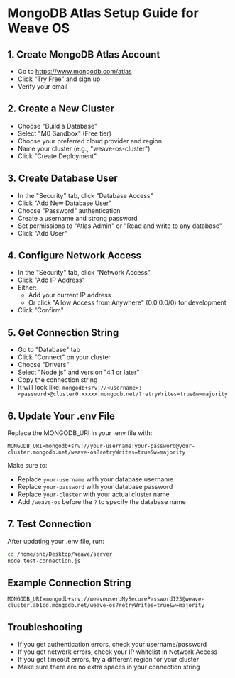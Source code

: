 # MongoDB Atlas Setup Guide for Weave OS

## 1. Create MongoDB Atlas Account
- Go to https://www.mongodb.com/atlas
- Click "Try Free" and sign up
- Verify your email

## 2. Create a New Cluster
- Choose "Build a Database"
- Select "M0 Sandbox" (Free tier)
- Choose your preferred cloud provider and region
- Name your cluster (e.g., "weave-os-cluster")
- Click "Create Deployment"

## 3. Create Database User
- In the "Security" tab, click "Database Access"
- Click "Add New Database User"
- Choose "Password" authentication
- Create a username and strong password
- Set permissions to "Atlas Admin" or "Read and write to any database"
- Click "Add User"

## 4. Configure Network Access
- In the "Security" tab, click "Network Access"
- Click "Add IP Address"
- Either:
  - Add your current IP address
  - Or click "Allow Access from Anywhere" (0.0.0.0/0) for development
- Click "Confirm"

## 5. Get Connection String
- Go to "Database" tab
- Click "Connect" on your cluster
- Choose "Drivers"
- Select "Node.js" and version "4.1 or later"
- Copy the connection string
- It will look like: `mongodb+srv://<username>:<password>@cluster0.xxxxx.mongodb.net/?retryWrites=true&w=majority`

## 6. Update Your .env File
Replace the MONGODB_URI in your .env file with:
```
MONGODB_URI=mongodb+srv://your-username:your-password@your-cluster.mongodb.net/weave-os?retryWrites=true&w=majority
```

Make sure to:
- Replace `your-username` with your database username
- Replace `your-password` with your database password
- Replace `your-cluster` with your actual cluster name
- Add `/weave-os` before the `?` to specify the database name

## 7. Test Connection
After updating your .env file, run:
```bash
cd /home/snb/Desktop/Weave/server
node test-connection.js
```

## Example Connection String
```
MONGODB_URI=mongodb+srv://weaveuser:MySecurePassword123@weave-cluster.ab1cd.mongodb.net/weave-os?retryWrites=true&w=majority
```

## Troubleshooting
- If you get authentication errors, check your username/password
- If you get network errors, check your IP whitelist in Network Access
- If you get timeout errors, try a different region for your cluster
- Make sure there are no extra spaces in your connection string
